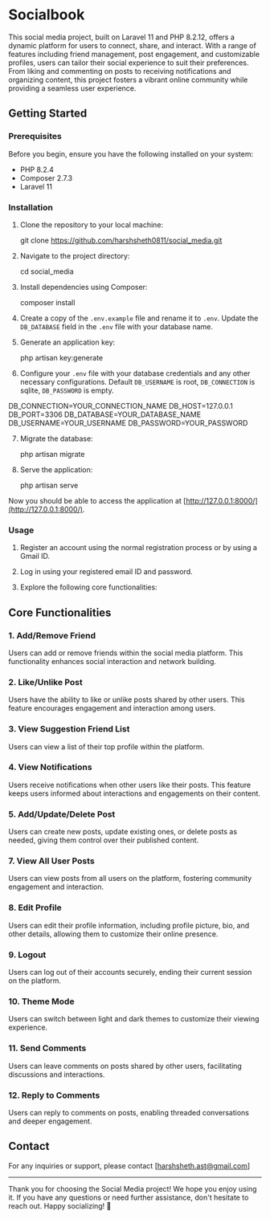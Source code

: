 # Socialbook

This social media project, built on Laravel 11 and PHP 8.2.12, offers a dynamic platform for users to connect, share, and interact. With a range of features including friend management, post engagement, and customizable profiles, users can tailor their social experience to suit their preferences. From liking and commenting on posts to receiving notifications and organizing content, this project fosters a vibrant online community while providing a seamless user experience.

## Getting Started

### Prerequisites

Before you begin, ensure you have the following installed on your system:

-   PHP 8.2.4
-   Composer 2.7.3
-   Laravel 11

### Installation

1.  Clone the repository to your local machine:
    
    git clone https://github.com/harshsheth0811/social_media.git
    
2.  Navigate to the project directory:
    
    cd social_media
    
3.  Install dependencies using Composer:
    
    composer install
    
4.  Create a copy of the  `.env.example`  file and rename it to  `.env`. Update the  `DB_DATABASE`  field in the  `.env`  file with your database name.
    
5.  Generate an application key:
    
    php artisan key:generate
    
6.  Configure your  `.env`  file with your database credentials and any other necessary configurations. Default  `DB_USERNAME`  is root,  `DB_CONNECTION`  is sqlite,  `DB_PASSWORD`  is empty.
    

   DB_CONNECTION=YOUR_CONNECTION_NAME
   DB_HOST=127.0.0.1
   DB_PORT=3306
   DB_DATABASE=YOUR_DATABASE_NAME
   DB_USERNAME=YOUR_USERNAME
   DB_PASSWORD=YOUR_PASSWORD

7.  Migrate the database:
    
    php artisan migrate
    
8.  Serve the application:
    
    php artisan serve
    

Now you should be able to access the application at  [http://127.0.0.1:8000/](http://127.0.0.1:8000/).

### Usage

1.  Register an account using the normal registration process or by using a Gmail ID.
    
2.  Log in using your registered email ID and password.
    
3.  Explore the following core functionalities:
    

## Core Functionalities

### 1. Add/Remove Friend
Users can add or remove friends within the social media platform. This functionality enhances social interaction and network building.

### 2. Like/Unlike Post
Users have the ability to like or unlike posts shared by other users. This feature encourages engagement and interaction among users.

### 3. View Suggestion Friend List
Users can view a list of their top profile within the platform.

### 4. View Notifications
Users receive notifications when other users like their posts. This feature keeps users informed about interactions and engagements on their content.

### 5. Add/Update/Delete Post
Users can create new posts, update existing ones, or delete posts as needed, giving them control over their published content.

### 7. View All User Posts
Users can view posts from all users on the platform, fostering community engagement and interaction.

### 8. Edit Profile
Users can edit their profile information, including profile picture, bio, and other details, allowing them to customize their online presence.

### 9. Logout
Users can log out of their accounts securely, ending their current session on the platform.

### 10. Theme Mode
Users can switch between light and dark themes to customize their viewing experience.

### 11. Send Comments
Users can leave comments on posts shared by other users, facilitating discussions and interactions.

### 12. Reply to Comments
Users can reply to comments on posts, enabling threaded conversations and deeper engagement.

## Contact
For any inquiries or support, please contact  [harshsheth.ast@gmail.com]

----------

Thank you for choosing the Social Media project! We hope you enjoy using it. If you have any questions or need further assistance, don't hesitate to reach out. Happy socializing! 🎉
